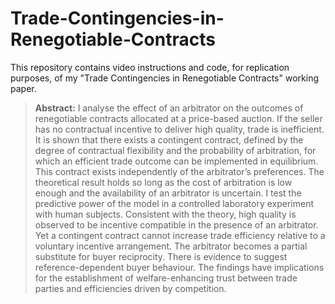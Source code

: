 # Trade-Contingencies-in-Renegotiable-Contracts
This repository contains video instructions and code, for replication purposes, of my "Trade Contingencies in Renegotiable Contracts" working paper.

> **Abstract:** I analyse the effect of an arbitrator on the outcomes of renegotiable contracts allocated at a price-based auction. If the seller has no contractual incentive to deliver high quality, trade is inefficient. It is shown that there exists a contingent contract, defined by the degree of contractual flexibility and the probability of arbitration, for which an efficient trade outcome can be implemented in equilibrium. This contract exists independently of the arbitrator’s preferences. The theoretical result holds so long as the cost of arbitration is low enough and the availability of an arbitrator is uncertain. I test the predictive power of the model in a controlled laboratory experiment with human subjects. Consistent with the theory, high quality is observed to be incentive compatible in the presence of an arbitrator. Yet a contingent contract cannot increase trade efficiency relative to a voluntary incentive arrangement. The arbitrator becomes a partial substitute for buyer reciprocity. There is evidence to suggest reference-dependent buyer behaviour. The findings have implications for the establishment of welfare-enhancing trust between trade parties and efficiencies driven by competition.